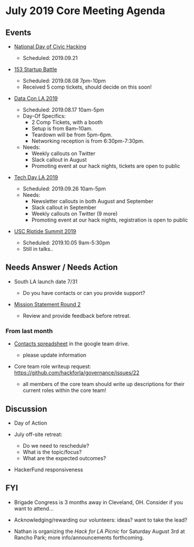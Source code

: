 # July 2019 Core Meeting Agenda

## Events

* [National Day of Civic Hacking](https://www.codeforamerica.org/national-day-of-civic-hacking)
  * Scheduled: 2019.09.21

* [153 Startup Battle](https://battle.startup.network/events/395044/)
  * Scheduled: 2019.08.08 7pm-10pm
  * Received 5 comp tickets, should decide on this soon!

* [Data Con LA 2019](https://www.dataconla.com/)
  * Scheduled: 2019.08.17 10am-5pm
  * Day-Of Specifics:
    * 2 Comp Tickets, with a booth
    * Setup is from 8am–10am. 
    * Teardown will be from 5pm-6pm. 
    * Networking reception is from 6:30pm-7:30pm.
  * Needs: 
    * Weekly callouts on Twitter
    * Slack callout in August
    * Promoting event at our hack nights, tickets are open to public
  
* [Tech Day LA 2019](https://techdayhq.com/los-angeles)
  * Scheduled: 2019.09.26 10am-5pm
  * Needs: 
    * Newsletter callouts in both August and September
    * Slack callout in September
    * Weekly callouts on Twitter (9 more)
    * Promoting event at our hack nights, registration is open to public
  
* [USC Riptide Summit 2019](https://uscriptide.com)
  * Scheduled: 2019.10.05 9am-5:30pm
  * Still in talks..

## Needs Answer / Needs Action

* South LA launch date 7/31
  * Do you have contacts or can you provide support?

* [Mission Statement Round 2](https://docs.google.com/document/d/1OBWyDae-ybtDY1o2xtrbW9lOMc9B_UJX-uvf0KizTsA/edit?usp=sharing)
  * Review and provide feedback before retreat.

### From last month

* [Contacts spreadsheet](https://docs.google.com/spreadsheets/d/1hb25B49UVwi87mXBA420q1vDS5pJJvR8AGfI9G9PNc0/) 
in the google team drive.
  * please update information
    
* Core team role writeup request:  https://github.com/hackforla/governance/issues/22
  * all members of the core team should write up descriptions for their current roles within the core team!

## Discussion

* Day of Action

* July off-site retreat:
  * Do we need to reschedule?
  * What is the topic/focus?
  * What are the expected outcomes?

* HackerFund responsiveness

## FYI

* Brigade Congress is 3 months away in Cleveland, OH. Consider if you want to attend...

* Acknowledging/rewarding our volunteers: ideas? want to take the lead?

* Nathan is organizing the *Hack for LA Picnic* for Saturday August 3rd at Rancho Park; more info/announcements forthcoming.
